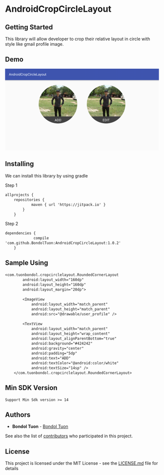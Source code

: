# AndroidCropCircleLayout

## Getting Started

This library will allow developer to crop their relative layout in circle with style like gmail profile image.

## Demo
![](static/demo.png)

## Installing

We can install this library by using gradle

Step 1

```
allprojects {
	repositories {
			maven { url 'https://jitpack.io' }
		}
	}
```

Step 2

```
dependencies {
	         compile 'com.github.BondolTuon:AndroidCropCircleLayout:1.0.2'
	}
```

## Sample Using

```
<com.tuonbondol.cropcirclelayout.RoundedCornerLayout
        android:layout_width="160dp"
        android:layout_height="160dp"
        android:layout_margin="20dp">

        <ImageView
            android:layout_width="match_parent"
            android:layout_height="match_parent"
            android:src="@drawable/user_profile" />

        <TextView
            android:layout_width="match_parent"
            android:layout_height="wrap_content"
            android:layout_alignParentBottom="true"
            android:background="#424242"
            android:gravity="center"
            android:padding="5dp"
            android:text="ADD"
            android:textColor="@android:color/white"
            android:textSize="14sp" />
    </com.tuonbondol.cropcirclelayout.RoundedCornerLayout>

```

## Min SDK Version

```
Support Min Sdk version >= 14

```

## Authors

* **Bondol Tuon** - [Bondol Tuon](https://github.com/BondolTuon)

See also the list of [contributors](https://github.com/BondolTuon/AndroidCropCircleLayout/contributors) who participated in this project.

## License

This project is licensed under the MIT License - see the [LICENSE.md](https://github.com/BondolTuon/TextViewUtilAndroid/blob/1.x/README.md) file for details
